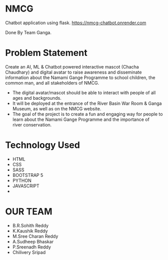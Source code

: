 # NMCG
Chatbot application using flask.
https://nmcg-chatbot.onrender.com

Done By Team Ganga.


# Problem Statement
Create an AI, ML & Chatbot powered interactive mascot (Chacha Chaudhary) and 
digital avatar to raise awareness and disseminate information about the Namami 
Gange Programme to school children, the common man, and all stakeholders of 
NMCG. 
- The digital avatar/mascot should be able to interact with people of all ages and 
backgrounds. 
- It will be deployed at the entrance of the River Basin War Room & Ganga Museum, as 
well as on the NMCG website. 
- The goal of the project is to create a fun and engaging way for people to learn about 
the Namami Gange Programme and the importance of river conservation.

# Technology Used
- HTML
- CSS
- SASS
- BOOTSTRAP 5
- PYTHON
- JAVASCRIPT
- 

# OUR TEAM
- B.R.Sohith Reddy
- K.Kaushik Reddy
- M.Sree Charan Reddy
- A.Sudheep Bhaskar
- P.Sreenadh Reddy
- Chilivery Sripad
  
